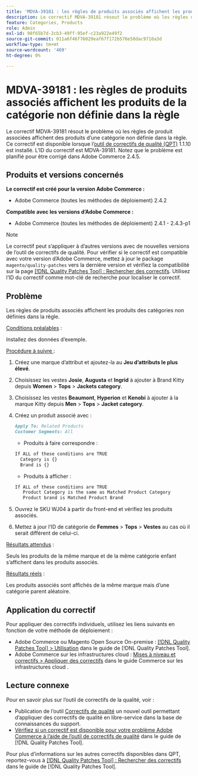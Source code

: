 ```yaml
---
title: 'MDVA-39181 : les règles de produits associés affichent les produits de la catégorie non définie dans la règle'
description: Le correctif MDVA-39181 résout le problème où les règles de produit associées affichent des produits d’une catégorie non définie dans la règle. Ce correctif est disponible lorsque l’[Outil de correctifs de la qualité (QPT)](https://experienceleague.adobe.com/en/docs/commerce-operations/tools/quality-patches-tool/quality-patches-tool-to-self-serve-quality-patches) 1.1.10 est installé. L’ID du correctif est MDVA-39181. Notez que le problème est planifié pour être corrigé dans Adobe Commerce 2.4.5.
feature: Categories, Products
role: Admin
exl-id: 98f65b7d-2cb3-49ff-95ef-c23a922e49f2
source-git-commit: 011a6f46f76029eaf67f172b576e58dac9710a3d
workflow-type: tm+mt
source-wordcount: '469'
ht-degree: 0%

---
```


# MDVA-39181 : les règles de produits associés affichent les produits de la catégorie non définie dans la règle

Le correctif MDVA-39181 résout le problème où les règles de produit associées affichent des produits d’une catégorie non définie dans la règle. Ce correctif est disponible lorsque l’[outil de correctifs de qualité (QPT)](https://experienceleague.adobe.com/en/docs/commerce-operations/tools/quality-patches-tool/quality-patches-tool-to-self-serve-quality-patches) 1.1.10 est installé. L’ID du correctif est MDVA-39181. Notez que le problème est planifié pour être corrigé dans Adobe Commerce 2.4.5.

## Produits et versions concernés

**Le correctif est créé pour la version Adobe Commerce :**

* Adobe Commerce (toutes les méthodes de déploiement) 2.4.2

**Compatible avec les versions d’Adobe Commerce :**

* Adobe Commerce (toutes les méthodes de déploiement) 2.4.1 - 2.4.3-p1

>[!NOTE]
>
>Le correctif peut s’appliquer à d’autres versions avec de nouvelles versions de l’outil de correctifs de qualité. Pour vérifier si le correctif est compatible avec votre version d’Adobe Commerce, mettez à jour le package `magento/quality-patches` vers la dernière version et vérifiez la compatibilité sur la page [[!DNL Quality Patches Tool] : Rechercher des correctifs](https://experienceleague.adobe.com/en/docs/commerce-operations/tools/quality-patches-tool/quality-patches-tool-to-self-serve-quality-patches). Utilisez l’ID du correctif comme mot-clé de recherche pour localiser le correctif.

## Problème

Les règles de produits associés affichent les produits des catégories non définies dans la règle.

<u>Conditions préalables</u> :

Installez des données d’exemple.

<u>Procédure à suivre </u> :

1. Créez une marque d’attribut et ajoutez-la au **Jeu d’attributs le plus élevé**.
1. Choisissez les vestes **Josie**, **Augusta** et **Ingrid** à ajouter à Brand Kitty depuis **Women** > **Tops** > **Jackets category**.
1. Choisissez les vestes **Beaumont**, **Hyperion** et **Kenobi** à ajouter à la marque Kitty depuis **Men** > **Tops** > **Jacket category**.
1. Créez un produit associé avec :

   ```markdown
   Apply To: Related Products
   Customer Segments: All
   ```

   * Produits à faire correspondre :

   ```markdown
   If ALL of these conditions are TRUE
     Category is {}
     Brand is {}
   ```

   * Produits à afficher :

   ```markdown
   If ALL of these conditions are TRUE
      Product Category is the same as Matched Product Category
      Product brand is Matched Product Brand
   ```

1. Ouvrez le SKU WJ04 à partir du front-end et vérifiez les produits associés.
1. Mettez à jour l’ID de catégorie de **Femmes** > **Tops** > **Vestes** au cas où il serait différent de celui-ci.

<u>Résultats attendus</u> :

Seuls les produits de la même marque et de la même catégorie enfant s’affichent dans les produits associés.

<u>Résultats réels</u> :

Les produits associés sont affichés de la même marque mais d’une catégorie parent aléatoire.

## Application du correctif

Pour appliquer des correctifs individuels, utilisez les liens suivants en fonction de votre méthode de déploiement :

* Adobe Commerce ou Magento Open Source On-premise : [[!DNL Quality Patches Tool] > Utilisation](/help/tools/quality-patches-tool/usage.md) dans le guide de [!DNL Quality Patches Tool].
* Adobe Commerce sur les infrastructures cloud : [Mises à niveau et correctifs > Appliquer des correctifs](https://experienceleague.adobe.com/docs/commerce-cloud-service/user-guide/develop/upgrade/apply-patches.html) dans le guide Commerce sur les infrastructures cloud .

## Lecture connexe

Pour en savoir plus sur l’outil de correctifs de la qualité, voir :

* Publication de l’outil [Correctifs de qualité](https://experienceleague.adobe.com/en/docs/commerce-operations/tools/quality-patches-tool/quality-patches-tool-to-self-serve-quality-patches) un nouvel outil permettant d’appliquer des correctifs de qualité en libre-service dans la base de connaissances du support.
* [Vérifiez si un correctif est disponible pour votre problème Adobe Commerce à l’aide de l’outil de correctifs de qualité](/help/tools/quality-patches-tool/patches-available-in-qpt/check-patch-for-magento-issue-with-magento-quality-patches.md) dans le guide de [!DNL Quality Patches Tool].

Pour plus d’informations sur les autres correctifs disponibles dans QPT, reportez-vous à [[!DNL Quality Patches Tool] : Rechercher des correctifs](https://experienceleague.adobe.com/tools/commerce-quality-patches/index.html) dans le guide de [!DNL Quality Patches Tool].
